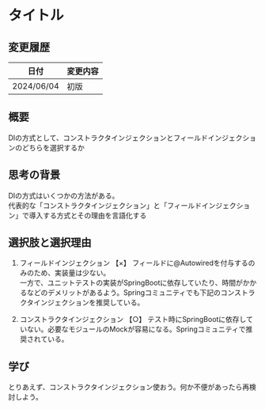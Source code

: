 # タイトル
## 変更履歴
| 日付 | 変更内容 |
| ---- | ---- |
| 2024/06/04 | 初版 |
## 概要
DIの方式として、コンストラクタインジェクションとフィールドインジェクションのどちらを選択するか

## 思考の背景
DIの方式はいくつかの方法がある。  
代表的な「コンストラクタインジェクション」と「フィールドインジェクション」で導入する方式とその理由を言語化する

## 選択肢と選択理由
1. フィールドインジェクション 【×】
フィールドに@Autowiredを付与するのみのため、実装量は少ない。  
一方で、ユニットテストの実装がSpringBootに依存していたり、時間がかかるなどのデメリットがあるよう。Springコミュニティでも下記のコンストラクタインジェクションを推奨している。

1. コンストラクタインジェクション 【○】
テスト時にSpringBootに依存していない。必要なモジュールのMockが容易になる。Springコミュニティで推奨されている。

## 学び
とりあえず、コンストラクタインジェクション使おう。何か不便があったら再検討しよう。